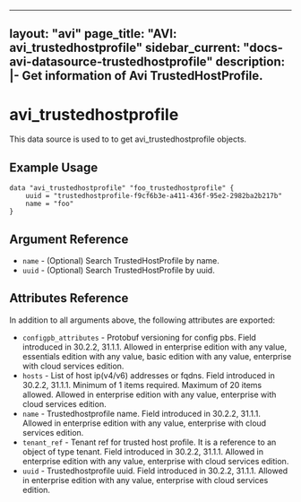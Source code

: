 <!--
    Copyright 2021 VMware, Inc.
    SPDX-License-Identifier: Mozilla Public License 2.0
-->
---
layout: "avi"
page_title: "AVI: avi_trustedhostprofile"
sidebar_current: "docs-avi-datasource-trustedhostprofile"
description: |-
  Get information of Avi TrustedHostProfile.
---

# avi_trustedhostprofile

This data source is used to to get avi_trustedhostprofile objects.

## Example Usage

```hcl
data "avi_trustedhostprofile" "foo_trustedhostprofile" {
    uuid = "trustedhostprofile-f9cf6b3e-a411-436f-95e2-2982ba2b217b"
    name = "foo"
}
```

## Argument Reference

* `name` - (Optional) Search TrustedHostProfile by name.
* `uuid` - (Optional) Search TrustedHostProfile by uuid.

## Attributes Reference

In addition to all arguments above, the following attributes are exported:

* `configpb_attributes` - Protobuf versioning for config pbs. Field introduced in 30.2.2, 31.1.1. Allowed in enterprise edition with any value, essentials edition with any value, basic edition with any value, enterprise with cloud services edition.
* `hosts` - List of host ip(v4/v6) addresses or fqdns. Field introduced in 30.2.2, 31.1.1. Minimum of 1 items required. Maximum of 20 items allowed. Allowed in enterprise edition with any value, enterprise with cloud services edition.
* `name` - Trustedhostprofile name. Field introduced in 30.2.2, 31.1.1. Allowed in enterprise edition with any value, enterprise with cloud services edition.
* `tenant_ref` - Tenant ref for trusted host profile. It is a reference to an object of type tenant. Field introduced in 30.2.2, 31.1.1. Allowed in enterprise edition with any value, enterprise with cloud services edition.
* `uuid` - Trustedhostprofile uuid. Field introduced in 30.2.2, 31.1.1. Allowed in enterprise edition with any value, enterprise with cloud services edition.

